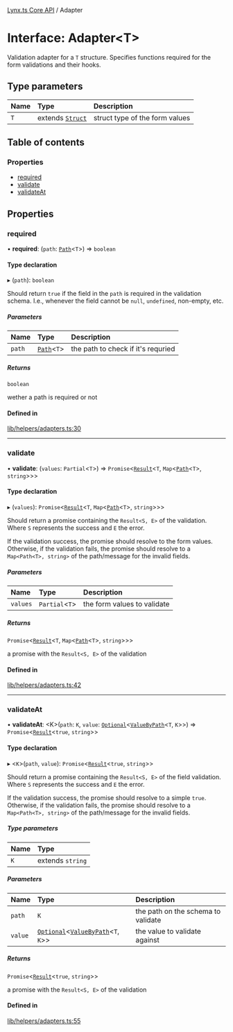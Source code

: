 [Lynx.ts Core API](../README.md) / Adapter

# Interface: Adapter<T\>

Validation adapter for a `T` structure. Specifies functions required for the
form validations and their hooks.

## Type parameters

| Name | Type | Description |
| :------ | :------ | :------ |
| `T` | extends [`Struct`](../README.md#struct) | struct type of the form values |

## Table of contents

### Properties

- [required](Adapter.md#required)
- [validate](Adapter.md#validate)
- [validateAt](Adapter.md#validateat)

## Properties

### required

• **required**: (`path`: [`Path`](../README.md#path)<`T`\>) => `boolean`

#### Type declaration

▸ (`path`): `boolean`

Should return `true` if the field in the `path` is required in the
validation schema. I.e., whenever the field cannot be `null`,
`undefined`, non-empty, etc.

##### Parameters

| Name | Type | Description |
| :------ | :------ | :------ |
| `path` | [`Path`](../README.md#path)<`T`\> | the path to check if it's requried |

##### Returns

`boolean`

wether a path is required or not

#### Defined in

[lib/helpers/adapters.ts:30](https://github.com/JoseLion/lynxts/blob/main/packages/core/src/lib/helpers/adapters.ts#L30)

___

### validate

• **validate**: (`values`: `Partial`<`T`\>) => `Promise`<[`Result`](../README.md#result)<`T`, `Map`<[`Path`](../README.md#path)<`T`\>, `string`\>\>\>

#### Type declaration

▸ (`values`): `Promise`<[`Result`](../README.md#result)<`T`, `Map`<[`Path`](../README.md#path)<`T`\>, `string`\>\>\>

Should return a promise containing the `Result<S, E>` of the validation.
Where `S` represents the success and `E` the error.

If the validation success, the promise should resolve to the form values.
Otherwise, if the validation fails, the promise should resolve to a
`Map<Path<T>, string>` of the path/message for the invalid fields.

##### Parameters

| Name | Type | Description |
| :------ | :------ | :------ |
| `values` | `Partial`<`T`\> | the form values to validate |

##### Returns

`Promise`<[`Result`](../README.md#result)<`T`, `Map`<[`Path`](../README.md#path)<`T`\>, `string`\>\>\>

a promise with the `Result<S, E>` of the validation

#### Defined in

[lib/helpers/adapters.ts:42](https://github.com/JoseLion/lynxts/blob/main/packages/core/src/lib/helpers/adapters.ts#L42)

___

### validateAt

• **validateAt**: <K\>(`path`: `K`, `value`: [`Optional`](../README.md#optional)<[`ValueByPath`](../README.md#valuebypath)<`T`, `K`\>\>) => `Promise`<[`Result`](../README.md#result)<``true``, `string`\>\>

#### Type declaration

▸ <`K`\>(`path`, `value`): `Promise`<[`Result`](../README.md#result)<``true``, `string`\>\>

Should return a promise containing the `Result<S, E>` of the field
validation. Where `S` represents the success and `E` the error.

If the validation success, the promise should resolve to a simple `true`.
Otherwise, if the validation fails, the promise should resolve to a
`Map<Path<T>, string>` of the path/message for the invalid fields.

##### Type parameters

| Name | Type |
| :------ | :------ |
| `K` | extends `string` |

##### Parameters

| Name | Type | Description |
| :------ | :------ | :------ |
| `path` | `K` | the path on the schema to validate |
| `value` | [`Optional`](../README.md#optional)<[`ValueByPath`](../README.md#valuebypath)<`T`, `K`\>\> | the value to validate against |

##### Returns

`Promise`<[`Result`](../README.md#result)<``true``, `string`\>\>

a promise with the `Result<S, E>` of the validation

#### Defined in

[lib/helpers/adapters.ts:55](https://github.com/JoseLion/lynxts/blob/main/packages/core/src/lib/helpers/adapters.ts#L55)
